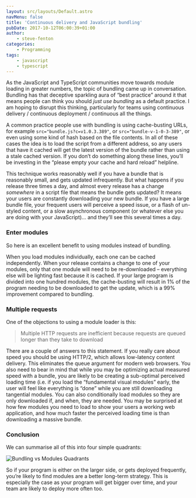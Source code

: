 ```yaml
---
layout: src/layouts/Default.astro
navMenu: false
title: 'Continuous delivery and JavaScript bundling'
pubDate: 2017-10-12T06:00:39+01:00
author:
    - steve-fenton
categories:
    - Programming
tags:
    - javascript
    - typescript
---
```


As the JavaScript and TypeScript communities move towards module loading in greater numbers, the topic of bundling came up in conversation. Bundling has that deceptive sparkling aura of “best practice” around it that means people can think you should *just use bundling* as a default practice. I am hoping to disrupt this thinking, particularly for teams using continuous delivery / continuous deployment / continuous all the things.

A common practice people use with bundling is using cache-busting URLs, for example `src="bundle.js?c=v1.0.3.389"`, or `src="bundle-v-1-0-3-389"`, or even using some kind of hash based on the file contents. In all of these cases the idea is to load the script from a different address, so any users that have it cached will get the latest version of the bundle rather than using a stale cached version. If you don’t do something along these lines, you’ll be investing in the “please empty your cache and hard reload” helpline.

This technique works reasonably well if you have a bundle that is reasonably small, and gets updated infrequently. But what happens if you release three times a day, and almost every release has a change *somewhere* in a script file that means the bundle gets updated? It means your users are constantly downloading your new bundle. If you have a large bundle file, your frequent users will perceive a speed issue, or a flash of un-styled content, or a slow asynchronous component (or whatever else you are doing with your JavaScript)… and they’ll see this several times a day.

### Enter modules

So here is an excellent benefit to using modules instead of bundling.

When you load modules individually, each one can be cached independently. When your release contains a change to one of your modules, only that one module will need to be re-downloaded – everything else will be lighting fast because it is cached. If your large program is divided into one hundred modules, the cache-busting will result in 1% of the program needing to be downloaded to get the update, which is a 99% improvement compared to bundling.

### Multiple requests

One of the objections to using a module loader is this:

> Multiple HTTP requests are inefficient because requests are queued longer than they take to download

There are a couple of answers to this statement. If you really care about speed you should be using HTTP/2, which allows low-latency content delivery. This eliminates the queue argument for modern web browsers. You also need to bear in mind that while you may be optimizing actual measured speed with a bundle, you are likely to be creating a sub-optimal perceived loading time (i.e. if you load the “fundamental visual modules” early, the user will feel like everything is “done” while you are still downloading tangential modules. You can also conditionally load modules so they are only downloaded if, and when, they are needed. You may be surprised at how few modules you need to load to show your users a working web application, and how much faster the perceived loading time is than downloading a massive bundle.

### Conclusion

We can summarise all of this into four simple quadrants:

![Bundling vs Modules Quadrants](/img/2017/10/bundling-or-modules-quadrants.png)

So if your program is either on the larger side, or gets deployed frequently, you’re likely to find modules are a better long-term strategy. This is especially the case as your program will get bigger over time, and your team are likely to deploy more often too.